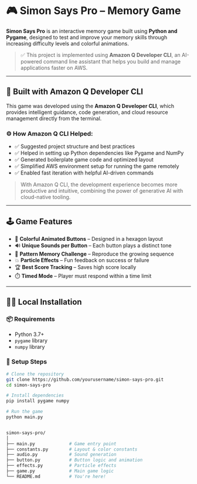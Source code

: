 # 🎮 Simon Says Pro – Memory Game

**Simon Says Pro** is an interactive memory game built using **Python and Pygame**, designed to test and improve your memory skills through increasing difficulty levels and colorful animations.

> ✅ This project is implemented using **Amazon Q Developer CLI**, an AI-powered command line assistant that helps you build and manage applications faster on AWS.

---

## 🚀 Built with Amazon Q Developer CLI

This game was developed using the **Amazon Q Developer CLI**, which provides intelligent guidance, code generation, and cloud resource management directly from the terminal.

### ⚙️ How Amazon Q CLI Helped:
- ✅ Suggested project structure and best practices
- ✅ Helped in setting up Python dependencies like Pygame and NumPy
- ✅ Generated boilerplate game code and optimized layout
- ✅ Simplified AWS environment setup for running the game remotely
- ✅ Enabled fast iteration with helpful AI-driven commands

> With Amazon Q CLI, the development experience becomes more productive and intuitive, combining the power of generative AI with cloud-native tooling.

---

## 🕹️ Game Features

- 🎨 **Colorful Animated Buttons** – Designed in a hexagon layout
- 🔊 **Unique Sounds per Button** – Each button plays a distinct tone
- 🧠 **Pattern Memory Challenge** – Reproduce the growing sequence
- 💥 **Particle Effects** – Fun feedback on success or failure
- 🏆 **Best Score Tracking** – Saves high score locally
- ⏱️ **Timed Mode** – Player must respond within a time limit

---

## 🧑‍💻 Local Installation

### 📦 Requirements

- Python 3.7+
- `pygame` library
- `numpy` library

### 🔧 Setup Steps

```bash
# Clone the repository
git clone https://github.com/yourusername/simon-says-pro.git
cd simon-says-pro

# Install dependencies
pip install pygame numpy

# Run the game
python main.py


simon-says-pro/
│
├── main.py             # Game entry point
├── constants.py        # Layout & color constants
├── audio.py            # Sound generation
├── button.py           # Button logic and animation
├── effects.py          # Particle effects
├── game.py             # Main game logic
└── README.md           # You're here!
